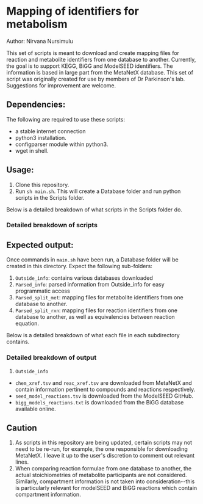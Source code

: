 # Mapping of identifiers for metabolism

Author: Nirvana Nursimulu

This set of scripts is meant to download and create mapping files for reaction and metabolite identifiers from one database to another.  Currently, the goal is to support KEGG, BiGG and ModelSEED identifiers.  The information is based in large part from the MetaNetX database.  This set of script was originally created for use by members of Dr Parkinson's lab. Suggestions for improvement are welcome.

## Dependencies:
The following are required to use these scripts:
* a stable internet connection
* python3 installation.
* configparser module within python3.
* wget in shell.

## Usage:
1. Clone this repository.
2. Run ``sh main.sh``.  This will create a Database folder and run python scripts in the Scripts folder.

Below is a detailed breakdown of what scripts in the Scripts folder do.

### Detailed breakdown of scripts

## Expected output:
Once commands in ``main.sh`` have been run, a Database folder will be created in this directory.  Expect the following sub-folders:
1. ``Outside_info``: contains various databases downloaded
2. ``Parsed_info``: parsed information from Outside_info for easy programmatic access
3. ``Parsed_split_met``: mapping files for metabolite identifiers from one database to another.
4. ``Parsed_split_rxn``: mapping files for reaction identifiers from one database to another, as well as equivalencies between reaction equation.

Below is a detailed breakdown of what each file in each subdirectory contains.

### Detailed breakdown of output

1. ``Outside_info``
* ``chem_xref.tsv`` and ``reac_xref.tsv`` are downloaded from MetaNetX and contain information pertinent to compounds and reactions respectively.
* ``seed_model_reactions.tsv`` is downloaded from the ModelSEED GitHub.
* ``bigg_models_reactions.txt`` is downloaded from the BiGG database available online.

## Caution
1. As scripts in this repository are being updated, certain scripts may not need to be re-run, for example, the one responsible for downloading MetaNetX.  I leave it up to the user's discretion to comment out relevant lines.
2. When comparing reaction formulae from one database to another, the actual stoichiometries of metabolite participants are not considered.  Similarly, compartment information is not taken into consideration--this is particularly relevant for modelSEED and BiGG reactions which contain compartment information. 